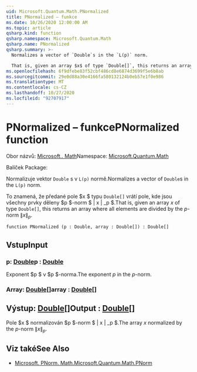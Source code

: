 ```yaml
---
uid: Microsoft.Quantum.Math.PNormalized
title: PNormalized – funkce
ms.date: 10/26/2020 12:00:00 AM
ms.topic: article
qsharp.kind: function
qsharp.namespace: Microsoft.Quantum.Math
qsharp.name: PNormalized
qsharp.summary: >-
  Normalizes a vector of `Double`s in the `L(p)` norm.

  That is, given an array $x$ of type `Double[]`, this returns an array where all elements are divided by the $p$-norm $\|x\|_p$.
ms.openlocfilehash: 6f9dfebe83f52cbf486cd8e6874d3699f5e6b8ab
ms.sourcegitcommit: 29e0d88a30e4166fa580132124b0eb57e1f0e986
ms.translationtype: MT
ms.contentlocale: cs-CZ
ms.lasthandoff: 10/27/2020
ms.locfileid: "92707917"
---
```

# <a name="pnormalized-function"></a><span data-ttu-id="6e52c-102">PNormalized – funkce</span><span class="sxs-lookup"><span data-stu-id="6e52c-102">PNormalized function</span></span>

<span data-ttu-id="6e52c-103">Obor názvů: [Microsoft.. Math](xref:Microsoft.Quantum.Math)</span><span class="sxs-lookup"><span data-stu-id="6e52c-103">Namespace: [Microsoft.Quantum.Math](xref:Microsoft.Quantum.Math)</span></span>

<span data-ttu-id="6e52c-104">Balíček [](https://nuget.org/packages/)</span><span class="sxs-lookup"><span data-stu-id="6e52c-104">Package: [](https://nuget.org/packages/)</span></span>


<span data-ttu-id="6e52c-105">Normalizuje vektor `Double` s v `L(p)` normě.</span><span class="sxs-lookup"><span data-stu-id="6e52c-105">Normalizes a vector of `Double`s in the `L(p)` norm.</span></span>

<span data-ttu-id="6e52c-106">To znamená, že předané pole $x $ typu `Double[]` vrátí pole, kde jsou všechny prvky děleny $p $-norm $ \| x \| _p $.</span><span class="sxs-lookup"><span data-stu-id="6e52c-106">That is, given an array $x$ of type `Double[]`, this returns an array where all elements are divided by the $p$-norm $\|x\|_p$.</span></span>

```qsharp
function PNormalized (p : Double, array : Double[]) : Double[]
```


## <a name="input"></a><span data-ttu-id="6e52c-107">Vstup</span><span class="sxs-lookup"><span data-stu-id="6e52c-107">Input</span></span>

### <a name="p--double"></a><span data-ttu-id="6e52c-108">p: [Double](xref:microsoft.quantum.lang-ref.double)</span><span class="sxs-lookup"><span data-stu-id="6e52c-108">p : [Double](xref:microsoft.quantum.lang-ref.double)</span></span>

<span data-ttu-id="6e52c-109">Exponent $p $ v $p $-norma.</span><span class="sxs-lookup"><span data-stu-id="6e52c-109">The exponent $p$ in the $p$-norm.</span></span>


### <a name="array--double"></a><span data-ttu-id="6e52c-110">Array: [Double](xref:microsoft.quantum.lang-ref.double)[]</span><span class="sxs-lookup"><span data-stu-id="6e52c-110">array : [Double](xref:microsoft.quantum.lang-ref.double)[]</span></span>





## <a name="output--double"></a><span data-ttu-id="6e52c-111">Výstup: [Double](xref:microsoft.quantum.lang-ref.double)[]</span><span class="sxs-lookup"><span data-stu-id="6e52c-111">Output : [Double](xref:microsoft.quantum.lang-ref.double)[]</span></span>

<span data-ttu-id="6e52c-112">Pole $x $ normalizován $p $-norm $ \| x \| _p $.</span><span class="sxs-lookup"><span data-stu-id="6e52c-112">The array $x$ normalized by the $p$-norm $\|x\|_p$.</span></span>

## <a name="see-also"></a><span data-ttu-id="6e52c-113">Viz také</span><span class="sxs-lookup"><span data-stu-id="6e52c-113">See Also</span></span>

- [<span data-ttu-id="6e52c-114">Microsoft. PNorm. Math.</span><span class="sxs-lookup"><span data-stu-id="6e52c-114">Microsoft.Quantum.Math.PNorm</span></span>](xref:Microsoft.Quantum.Math.PNorm)